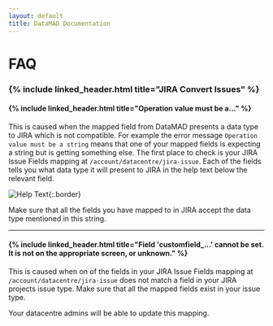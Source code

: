 ```yaml
---
layout: default
title: DataMAD Documentation
---
```


# FAQ


### {% include linked_header.html title="JIRA Convert Issues" %}


#### {% include linked_header.html title="**Operation value must be a...**" %}

This is caused when the mapped field from DataMAD presents a data type to JIRA which is not compatible.
For example the error message `Operation value must be a string` means that one of your mapped fields is expecting
a string but is getting something else. The first place to check is your JIRA Issue Fields mapping at `/account/datacentre/jira-issue`.
Each of the fields tells you what data type it will present to JIRA in the help text below the relevant field. 

![Help Text](/assets/images/faq/data_type_helptext.png){:.border}

Make sure that all the fields you have mapped to in JIRA accept the data type mentioned in this string.

---


#### {% include linked_header.html title="**Field 'customfield_...' cannot be set. It is not on the appropriate screen, or unknown.**" %}


This is caused when on of the fields in your JIRA Issue Fields mapping at `/account/datacentre/jira-issue` does not match a field in 
your JIRA projects issue type. Make sure that all the mapped fields exist in your issue type.

Your datacentre admins will be able to update this mapping.